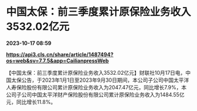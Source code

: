 # 中国太保：前三季度累计原保险业务收入3532.02亿元

**2023-10-17 08:59**

**https://api3.cls.cn/share/article/1487494?os=web&sv=7.7.5&app=CailianpressWeb**

【中国太保：前三季度累计原保险业务收入3532.02亿元】财联社10月17日电，中国太保公告，于2023年1月1日至2023年9月30日期间，本公司子公司中国太平洋人寿保险股份有限公司累计原保险业务收入为2047.47亿元，同比增长7.9%，本公司子公司中国太平洋财产保险股份有限公司累计原保险业务收入为1484.55亿元，同比增长11.8%。